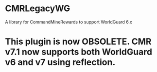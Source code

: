 # CMRLegacyWG
A library for CommandMineRewards to support WorldGuard 6.x

# This plugin is now OBSOLETE. CMR v7.1 now supports both WorldGuard v6 and v7 using reflection.
